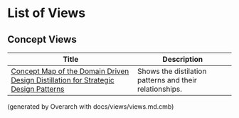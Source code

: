 # List of Views

## Concept Views
| Title | Description |
|---|---|
| [Concept Map of the Domain Driven Design Distillation for Strategic Design Patterns](concept-view.md) | Shows the distilation patterns and their relationships. |


(generated by Overarch with docs/views/views.md.cmb)
